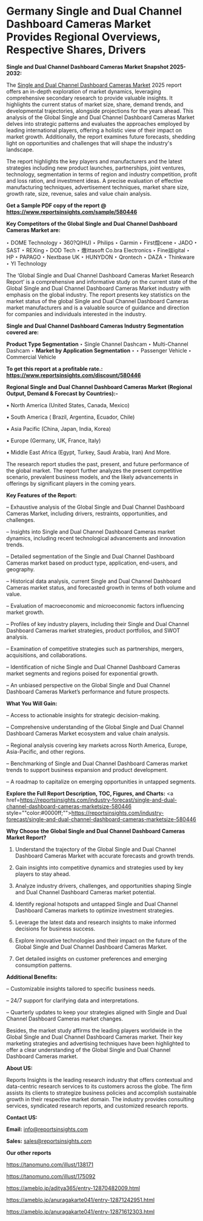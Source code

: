 # Germany Single and Dual Channel Dashboard Cameras Market Provides Regional Overviews, Respective Shares, Drivers

<strong>Single and Dual Channel Dashboard Cameras Market Snapshot 2025-2032:</strong>

The <a href=https://www.reportsinsights.com/sample/580446>Single and Dual Channel Dashboard Cameras Market</a> 2025 report offers an in-depth exploration of market dynamics, leveraging comprehensive secondary research to provide valuable insights. It highlights the current status of market size, share, demand trends, and developmental trajectories, alongside projections for the years ahead. This analysis of the Global Single and Dual Channel Dashboard Cameras Market delves into strategic patterns and evaluates the approaches employed by leading international players, offering a holistic view of their impact on market growth. Additionally, the report examines future forecasts, shedding light on opportunities and challenges that will shape the industry's landscape.

The report highlights the key players and manufacturers and the latest strategies including new product launches, partnerships, joint ventures, technology, segmentation in terms of region and industry competition, profit and loss ration, and investment ideas. A precise evaluation of effective manufacturing techniques, advertisement techniques, market share size, growth rate, size, revenue, sales and value chain analysis.

<strong>Get a Sample PDF copy of the report @ <a href=https://www.reportsinsights.com/sample/580446 style=color:#0000ff;>https://www.reportsinsights.com/sample/580446</a></strong>

<strong>Key Competitors of the Global Single and Dual Channel Dashboard Cameras Market are:</strong>

‣ DOME Technology
‣ 360?QIHU)
‣ Philips
‣ Garmin
‣ First燬cene
‣ JADO
‣ SAST
‣ REXing
‣ DOD Tech
‣ 燩ittasoft Co.bra Electronics
‣ Fine燚igital
‣ HP
‣ PAPAGO
‣ Nextbase UK
‣ HUNYDON
‣ Qrontech
‣ DAZA
‣ Thinkware
‣ YI Technology

The ‘Global Single and Dual Channel Dashboard Cameras Market Research Report’ is a comprehensive and informative study on the current state of the Global Single and Dual Channel Dashboard Cameras Market industry with emphasis on the global industry. The report presents key statistics on the market status of the global Single and Dual Channel Dashboard Cameras market manufacturers and is a valuable source of guidance and direction for companies and individuals interested in the industry.

<strong>Single and Dual Channel Dashboard Cameras Industry Segmentation covered are:</strong>

<strong>Product Type Segmentation</strong>
‣
Single Channel Dashcam
‣ Multi-Channel Dashcam
‣ 
<strong>Market by Application Segmentation</strong>
‣
‣  Passenger Vehicle
‣ Commercial Vehicle

<strong>To get this report at a profitable rate.: <a href=https://www.reportsinsights.com/discount/580446 style=color:#0000ff;>https://www.reportsinsights.com/discount/580446</a></strong>

<strong>Regional Single and Dual Channel Dashboard Cameras Market (Regional Output, Demand &amp; Forecast by Countries):-</strong>

• North America (United States, Canada, Mexico)

• South America ( Brazil, Argentina, Ecuador, Chile)

• Asia Pacific (China, Japan, India, Korea)

• Europe (Germany, UK, France, Italy)

• Middle East Africa (Egypt, Turkey, Saudi Arabia, Iran) And More.

The research report studies the past, present, and future performance of the global market. The report further analyzes the present competitive scenario, prevalent business models, and the likely advancements in offerings by significant players in the coming years.

<strong>Key Features of the Report:</strong>

– Exhaustive analysis of the Global Single and Dual Channel Dashboard Cameras Market, including drivers, restraints, opportunities, and challenges.

– Insights into Single and Dual Channel Dashboard Cameras market dynamics, including recent technological advancements and innovation trends.

– Detailed segmentation of the Single and Dual Channel Dashboard Cameras market based on product type, application, end-users, and geography.

– Historical data analysis, current Single and Dual Channel Dashboard Cameras market status, and forecasted growth in terms of both volume and value.

– Evaluation of macroeconomic and microeconomic factors influencing market growth.

– Profiles of key industry players, including their Single and Dual Channel Dashboard Cameras market strategies, product portfolios, and SWOT analysis.

– Examination of competitive strategies such as partnerships, mergers, acquisitions, and collaborations.

– Identification of niche Single and Dual Channel Dashboard Cameras market segments and regions poised for exponential growth.

– An unbiased perspective on the Global Single and Dual Channel Dashboard Cameras Market’s performance and future prospects.

<strong>What You Will Gain:</strong>

– Access to actionable insights for strategic decision-making.

– Comprehensive understanding of the Global Single and Dual Channel Dashboard Cameras Market ecosystem and value chain analysis.

– Regional analysis covering key markets across North America, Europe, Asia-Pacific, and other regions.

– Benchmarking of Single and Dual Channel Dashboard Cameras market trends to support business expansion and product development.

– A roadmap to capitalize on emerging opportunities in untapped segments.

<strong>Explore the Full Report Description, TOC, Figures, and Charts:</strong>
<a href=https://reportsinsights.com/industry-forecast/single-and-dual-channel-dashboard-cameras-marketsize-580446 style=""color:#0000ff;"">https://reportsinsights.com/industry-forecast/single-and-dual-channel-dashboard-cameras-marketsize-580446</a>

<strong>Why Choose the Global Single and Dual Channel Dashboard Cameras Market Report?</strong>

1. Understand the trajectory of the Global Single and Dual Channel Dashboard Cameras Market with accurate forecasts and growth trends.

2. Gain insights into competitive dynamics and strategies used by key players to stay ahead.

3. Analyze industry drivers, challenges, and opportunities shaping Single and Dual Channel Dashboard Cameras market potential.

4. Identify regional hotspots and untapped Single and Dual Channel Dashboard Cameras markets to optimize investment strategies.

5. Leverage the latest data and research insights to make informed decisions for business success.

6. Explore innovative technologies and their impact on the future of the Global Single and Dual Channel Dashboard Cameras Market.

7. Get detailed insights on customer preferences and emerging consumption patterns.

<strong>Additional Benefits:</strong>

– Customizable insights tailored to specific business needs.

– 24/7 support for clarifying data and interpretations.

– Quarterly updates to keep your strategies aligned with Single and Dual Channel Dashboard Cameras market changes.

Besides, the market study affirms the leading players worldwide in the Global Single and Dual Channel Dashboard Cameras market. Their key marketing strategies and advertising techniques have been highlighted to offer a clear understanding of the Global Single and Dual Channel Dashboard Cameras market.

<strong><strong>About US</strong>:</strong>

Reports Insights is the leading research industry that offers contextual and data-centric research services to its customers across the globe. The firm assists its clients to strategize business policies and accomplish sustainable growth in their respective market domain. The industry provides consulting services, syndicated research reports, and customized research reports.

<strong>Contact US:</strong>

<p class=><b>Email:</b> <a href=mailto:info@reportsinsights.com>info@reportsinsights.com</a></p>
<p class=><b>Sales:</b> <a href=mailto:sales@reportsinsights.com>sales@reportsinsights.com</a></p>

<strong>Our other reports</strong>

<a href=https://tanomuno.com/illust/138171>https://tanomuno.com/illust/138171</a>

<a href=https://tanomuno.com/illust/175092>https://tanomuno.com/illust/175092</a>

<a href=https://ameblo.jp/aditya365/entry-12870482009.html>https://ameblo.jp/aditya365/entry-12870482009.html</a>

<a href=https://ameblo.jp/anuragakarte041/entry-12871242951.html>https://ameblo.jp/anuragakarte041/entry-12871242951.html</a>

<a href=https://ameblo.jp/anuragakarte041/entry-12871612303.html>https://ameblo.jp/anuragakarte041/entry-12871612303.html</a>
